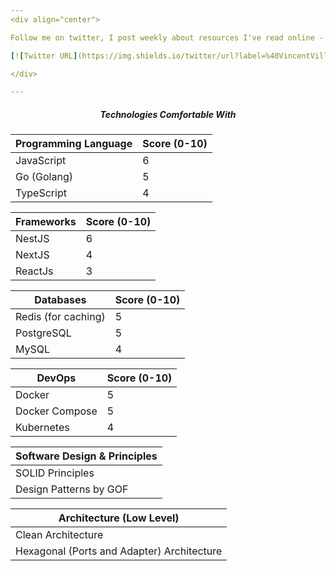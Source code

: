 ```yaml
---
<div align="center">

Follow me on twitter, I post weekly about resources I've read online - Topics (Opensource, JavaScript, TypeScript, Go (Golang), DevOps).

[![Twitter URL](https://img.shields.io/twitter/url?label=%40VincentVillaluna&style=social&url=https%3A%2F%2Ftwitter.com%2FVincentVillaluna)](https://twitter.com/elemental19961)

</div>

---
```

<div align="center">

<h5>Technologies Comfortable With</h5>

| Programming Language | Score (0-10) |
| -------------------- | ------------ |
| JavaScript           | 6            |
| Go (Golang)          | 5            |
| TypeScript           | 4            |

| Frameworks | Score (0-10) |
| ---------- | ------------ |
| NestJS     | 6            |
| NextJS     | 4            |
| ReactJs    | 3            |

| Databases           | Score (0-10) |
| ------------------- | ------------ |
| Redis (for caching) | 5            |
| PostgreSQL          | 5            |
| MySQL               | 4            |

| DevOps         | Score (0-10) |
| -------------- | ------------ |
| Docker         | 5            |
| Docker Compose | 5            |
| Kubernetes     | 4            |

| Software Design & Principles |
| ---------------------------- |
| SOLID Principles             |
| Design Patterns by GOF       |

| Architecture (Low Level)                   |
| ------------------------------------------ |
| Clean Architecture                         |
| Hexagonal (Ports and Adapter) Architecture |

